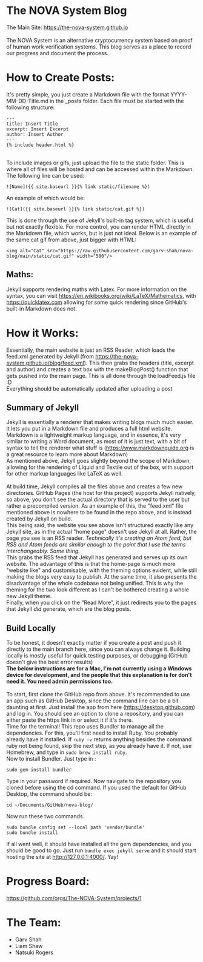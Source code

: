 # The NOVA System Blog 
The Main Site: https://the-nova-system.github.io <br><br>
The NOVA System is an alternative cryptocurrency system based on proof of human work verification systems.
This blog serves as a place to record our progress and document the process.

# How to Create Posts:
It's pretty simple, you just create a Markdown file with the format YYYY-MM-DD-Title.md in the _posts folder.
Each file must be started with the following structure:
```
---
title: Insert Title
excerpt: Insert Excerpt
author: Insert Author
---
{% include header.html %}
```
<br>
To include images or gifs, just upload the file to the static folder. This is where all of files will be hosted and can be accessed within the Markdown. The following line can be used:

```
![Name]({{ site.baseurl }}{% link static/filename %})
```

An example of which would be:

```
![Cat]({{ site.baseurl }}{% link static/cat.gif %})
```

This is done through the use of Jekyll's built-in tag system, which is useful but not exactly flexible. For more control, you can render HTML directly in the Markdown file, which works, but is just not ideal. Below is an example of the same cat gif from above, just bigger with HTML:

```
<img alt="Cat" src="https://raw.githubusercontent.com/garv-shah/nova-blog/main/static/cat.gif" width="500"/>
```

## Maths:
Jekyll supports rendering maths with Latex. For more information on the syntax, you can visit https://en.wikibooks.org/wiki/LaTeX/Mathematics, with https://quicklatex.com allowing for some quick rendering since GitHub's built-in Markdown does not.

# How it Works:
Essentially, the main website is just an RSS Reader, which loads the feed.xml generated by Jekyll (from https://the-nova-system.github.io/blog/feed.xml). This then grabs the headers (title, excerpt and author) and creates a text box with the makeBlogPost() function that gets pushed into the main page. This is all done through the loadFeed.js file :D
<br> Everything should be automatically updated after uploading a post

## Summary of Jekyll
Jekyll is essentially a renderer that makes writing blogs much much easier. It lets you put in a Markdown file and produces a full html website. <br>
Markdown is a lightweight markup language, and in essence, it's very similar to writing a Word document, as most of it is just text, with a bit of syntax to tell the renderer what stuff is (https://www.markdownguide.org is a great resource to learn more about Markdown) <br>
As mentioned above, Jekyll goes slightly beyond the scope of Markdown, allowing for the rendering of Liquid and Textile out of the box, with support for other markup languages like LaTeX as well. <br><br>
At build time, Jekyll compiles all the files above and creates a few new directories. GitHub Pages (the host for this project) supports Jekyll natively, so above, you don't see the actual directory that is served to the user but rather a precompiled version. As an example of this, the "feed.xml" file mentioned above is nowhere to be found in the repo above, and is instead created by Jekyll on build. <br>
This being said, the website you see above isn't structured exactly like any Jekyll site, as in the actual "home page" doesn't use Jekyll at all. Rather, the page you see is an RSS reader. *Technically it's creating an Atom feed, but RSS and Atom feeds are similar enough to the point that I use the terms interchangeably. Same thing.* <br>
This grabs the RSS feed that Jekyll has generated and serves up its own website. The advantage of this is that the home-page is much more "website like" and customisable, with the theming options evident, while still making the blogs very easy to publish. At the same time, it also presents the disadvantage of the whole codebase not being unified. This is why the theming for the two look different as I can't be bothered creating a whole new Jekyll theme. <br>
Finally, when you click on the "Read More", it just redirects you to the pages that Jekyll *did* generate, which are the blog posts.

## Build Locally
To be honest, it doesn't exactly matter if you create a post and push it directly to the main branch here, since you can always change it. Building locally is mostly useful for quick testing purposes, or debugging (GitHub doesn't give the best error results) <br>
**The below instructions are for a Mac, I'm not currently using a Windows device for development, and the people that this explanation is for don't need it. You need admin permissions too.** <br><br>
To start, first clone the GitHub repo from above. It's recommended to use an app such as GitHub Desktop, since the command line can be a bit daunting at first. Just install the app from here (https://desktop.github.com) and log in. You should see an option to clone a repository, and you can either paste the https link in or select it if it's there. <br>
Time for the terminal! This repo uses Bundler to manage all the dependencies. For this, you'll first need to install Ruby. You probably already have it installed.
If ```ruby -v``` returns anything besides the command ruby not being found, skip the next step, as you already have it. If not, use Homebrew, and type in ```sudo brew install ruby```.
<br>
Now to install Bundler. Just type in :

```
sudo gem install bundler
```

Type in your password if required. Now navigate to the repository you cloned before using the cd command. If you used the default for GitHub Desktop, the command should be:

```
cd ~/Documents/GitHub/nova-blog/
```

Now run these two commands.

```
sudo bundle config set --local path 'vendor/bundle'
sudo bundle install
```

If all went well, it should have installed all the gem dependencies, and you should be good to go. Just run ```bundle exec jekyll serve``` and it should start hosting the site at http://127.0.0.1:4000/. Yay!

# Progress Board:
https://github.com/orgs/The-NOVA-System/projects/1

# The Team:
- Garv Shah
- Liam Shaw
- Natsuki Rogers
